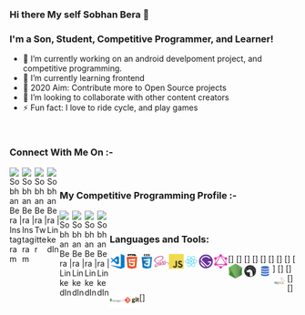 ### Hi there My self Sobhan Bera 👋

### I'm a Son, Student, Competitive Programmer, and Learner!

- 🔭 I’m currently working on an android develpoment project, and competitive programming.
- 🌱 I’m currently learning frontend
- 🥅 2020 Aim: Contribute more to Open Source projects
- 👯 I’m looking to collaborate with other content creators
- ⚡ Fun fact: I love to ride cycle, and play games

<br/>

### Connect With Me On :-

[<img align="left" alt="SobhanBera | Instagram" width="22px" src="https://cdn.jsdelivr.net/npm/simple-icons@v3/icons/facebook.svg" />][facebook]
[<img align="left" alt="SobhanBera | Instagram" width="22px" src="https://cdn.jsdelivr.net/npm/simple-icons@v3/icons/instagram.svg" />][instagram]
[<img align="left" alt="SobhanBera | Twitter" width="22px" src="https://cdn.jsdelivr.net/npm/simple-icons@v3/icons/twitter.svg" />][twitter]
[<img align="left" alt="SobhanBera | LinkedIn" width="22px" src="https://cdn.jsdelivr.net/npm/simple-icons@v3/icons/linkedin.svg" />][linkedin]

<br/>

### My Competitive Programming Profile :-

[<img align="left" alt="SobhanBera | LinkedIn" width="22px" src="https://cdn.jsdelivr.net/npm/simple-icons@v3/icons/codeforces.svg" />][codeforces]
[<img align="left" alt="SobhanBera | LinkedIn" width="22px" src="https://cdn.jsdelivr.net/npm/simple-icons@v3/icons/codechef.svg" />][codechef]
[<img align="left" alt="SobhanBera | LinkedIn" width="22px" src="https://cdn.jsdelivr.net/npm/simple-icons@v3/icons/hackerrank.svg" />][hackerrank]
[<img align="left" alt="SobhanBera | LinkedIn" width="22px" src="https://cdn.jsdelivr.net/npm/simple-icons@v3/icons/hackerearth.svg" />][hackerearth]

<br/>

### Languages and Tools:

[<img align="left" alt="Visual Studio Code" width="26px" src="https://raw.githubusercontent.com/github/explore/80688e429a7d4ef2fca1e82350fe8e3517d3494d/topics/visual-studio-code/visual-studio-code.png" />]
[<img align="left" alt="HTML5" width="26px" src="https://raw.githubusercontent.com/github/explore/80688e429a7d4ef2fca1e82350fe8e3517d3494d/topics/html/html.png" />]
[<img align="left" alt="CSS3" width="26px" src="https://raw.githubusercontent.com/github/explore/80688e429a7d4ef2fca1e82350fe8e3517d3494d/topics/css/css.png" />]
[<img align="left" alt="Sass" width="26px" src="https://raw.githubusercontent.com/github/explore/80688e429a7d4ef2fca1e82350fe8e3517d3494d/topics/sass/sass.png" />]
[<img align="left" alt="JavaScript" width="26px" src="https://raw.githubusercontent.com/github/explore/80688e429a7d4ef2fca1e82350fe8e3517d3494d/topics/javascript/javascript.png" />]
[<img align="left" alt="React" width="26px" src="https://raw.githubusercontent.com/github/explore/80688e429a7d4ef2fca1e82350fe8e3517d3494d/topics/react/react.png" />]
[<img align="left" alt="Gatsby" width="26px" src="https://raw.githubusercontent.com/github/explore/e94815998e4e0713912fed477a1f346ec04c3da2/topics/gatsby/gatsby.png" />]
[<img align="left" alt="GraphQL" width="26px" src="https://raw.githubusercontent.com/github/explore/80688e429a7d4ef2fca1e82350fe8e3517d3494d/topics/graphql/graphql.png" />]
[<img align="left" alt="Node.js" width="26px" src="https://raw.githubusercontent.com/github/explore/80688e429a7d4ef2fca1e82350fe8e3517d3494d/topics/nodejs/nodejs.png" />]
[<img align="left" alt="Deno" width="26px" src="https://raw.githubusercontent.com/github/explore/361e2821e2dea67711cde99c9c40ed357061cf27/topics/deno/deno.png" />]
[<img align="left" alt="SQL" width="26px" src="https://raw.githubusercontent.com/github/explore/80688e429a7d4ef2fca1e82350fe8e3517d3494d/topics/sql/sql.png" />]
[<img align="left" alt="MySQL" width="26px" src="https://raw.githubusercontent.com/github/explore/80688e429a7d4ef2fca1e82350fe8e3517d3494d/topics/mysql/mysql.png" />]
[<img align="left" alt="MongoDB" width="26px" src="https://raw.githubusercontent.com/github/explore/80688e429a7d4ef2fca1e82350fe8e3517d3494d/topics/mongodb/mongodb.png" />]
[<img align="left" alt="Git" width="26px" src="https://raw.githubusercontent.com/github/explore/80688e429a7d4ef2fca1e82350fe8e3517d3494d/topics/git/git.png" />]



[linkedin]: https://www.linkedin.com/in/sobhan-bera-82a435197/
[twitter]: https://twitter.com/BeraSobhan
[instagram]: https://www.instagram.com/sobhanbera_/
[facebook]: https://www.facebook.com/sobhan.b.90/
[codeforces]: https://codeforces.com/profile/sobhanbera
[codechef]: https://www.codechef.com/users/sobhanbera
[hackerrank]: https://www.hackerrank.com/lastwarrior436
[hackerearth]: https://www.hackerearth.com/@Sobhan_Bera
